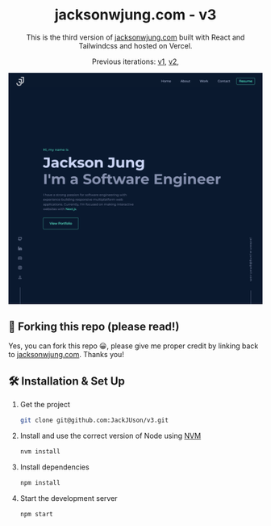 <h1 align="center">
  jacksonwjung.com - v3
</h1>
<p align="center">
  This is the third version of <a href="https://jacksonwjung.com" target="_blank">jacksonwjung.com</a> built with React and Tailwindcss and hosted on Vercel.
</p>
<p align="center">
  Previous iterations:
  <a href="https://github.com/JackJUson/v1" target="_blank">v1</a>,
  <a href="https://github.com/JackJUson/v2" target="_blank">v2</a>,
</p>

![demo](https://github.com/JackJUson/v3/blob/main/public/demo.png)

## 🚨 Forking this repo (please read!)

Yes, you can fork this repo 😀, please give me proper credit by linking back to [jacksonwjung.com](https://jacksonwjung.com). Thanks you!

## 🛠 Installation & Set Up

1. Get the project

   ```sh
   git clone git@github.com:JackJUson/v3.git
   ```

2. Install and use the correct version of Node using [NVM](https://github.com/nvm-sh/nvm)

   ```sh
   nvm install
   ```

3. Install dependencies

   ```sh
   npm install
   ```

4. Start the development server

   ```sh
   npm start
   ```
